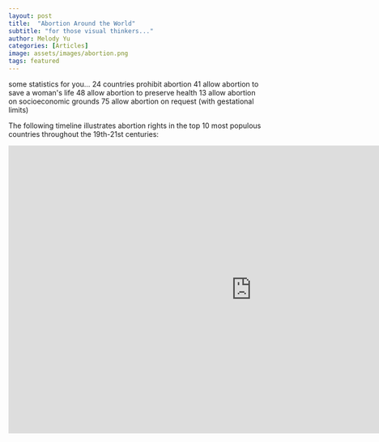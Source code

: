 ```yaml
---
layout: post
title:  "Abortion Around the World"
subtitle: "for those visual thinkers..."
author: Melody Yu
categories: [Articles]
image: assets/images/abortion.png
tags: featured
---
```


 some statistics for you…
24  countries prohibit abortion
41  allow abortion to save a woman's life
48  allow abortion to preserve health
13  allow abortion on socioeconomic grounds
75  allow abortion on request (with gestational limits)


The following timeline illustrates abortion rights in the top 10 most populous countries throughout the 19th-21st centuries:

<iframe src="https://docs.google.com/presentation/d/e/2PACX-1vTEv-tg-JT7zC_7waxvL0sO9TeqHcFSK5xNngXvZ3hCrg8t2BziNOY4aYye4aY3f-lSME63zcCS-7Wz/embed?start=false&loop=false&delayms=5000" frameborder="0" width="960" height="569" allowfullscreen="true" mozallowfullscreen="true" webkitallowfullscreen="true"></iframe>
